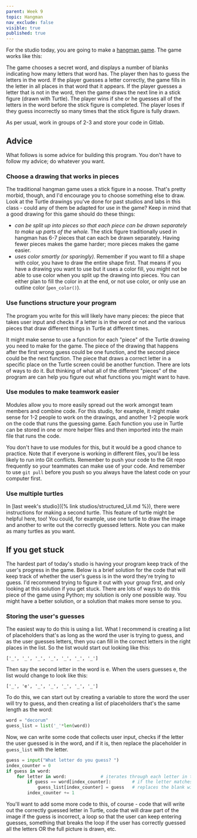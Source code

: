 ```yaml
---
parent: Week 9
topic: Hangman
nav_exclude: false
visible: true
published: true
---
```


For the studio today, you are going to make a [hangman game](https://en.wikipedia.org/wiki/Hangman_(game)). The game works like this:

The game chooses a secret word, and displays a number of blanks indicating how many letters that word has. The player then has to guess the letters in the word. If the player guesses a letter correctly, the game fills in the letter in all places in that word that it appears.   If the player guesses a letter that is not in the word, then the game draws the next line in a stick figure (drawn with Turtle). The player wins if she or he guesses all of the letters in the word before the stick figure is completed. The player loses if they guess incorrectly so many times that the stick figure is fully drawn.

As per usual, work in groups of 2-3 and store your code in Gitlab.

## Advice

What follows is some advice for building this program. You don't have to follow my advice; do whatever you want.

### Choose a drawing that works in pieces

The traditional hangman game uses a stick figure in a noose. That's pretty morbid, though, and I'd encourage you to choose something else to draw. Look at the Turtle drawings you've done for past studios and labs in this class - could any of them be adapted for use in the game? Keep in mind that a good drawing for this game should do these things:

* *can be split up into pieces so that each piece can be drawn separately to make up parts of the whole.* The stick figure traditionally used in hangman has 6-7 pieces that can each be drawn separately. Having fewer pieces makes the game harder; more pieces makes the game easier.
* *uses color smartly (or sparingly).* Remember if you want to fill a shape with color, you have to draw the entire shape first. That means if you have a drawing you want to use but it uses a color fill, you might not be able to use color when you split up the drawing into pieces. You can either plan to fill the color in at the end, or not use color, or only use an outline color (`pen_color()`).

### Use functions structure your program

The program you write for this will likely have many pieces: the piece that takes user input and checks if a letter is in the word or not and the various pieces that draw different things in Turtle at different times. 

It might make sense to use a function for each "piece" of the Turtle drawing you need to make for the game. The piece of the drawing that happens after the first wrong guess could be one function, and the second piece could be the next function. The piece that draws a correct letter in a specific place on the Turtle screen could be another function. There are lots of ways to do it. But thinking of what all of the different "pieces" of the program are can help you figure out what functions you might want to have.

### Use modules to make teamwork easier

Modules allow you to more easily spread out the work amongst team members and combine code. For this studio, for example, it might make sense for 1-2 people to work on the drawings, and another 1-2 people work on the code that runs the guessing game. Each function you use in Turtle can be stored in one or more helper files and then imported into the main file that runs the code. 

You don't have to use modules for this, but it would be a good chance to practice. Note that if everyone is working in different files, you'll be less likely to run into Git conflicts. Remember to push your code to the Git repo frequently so your teammates can make use of your code. And remember to use `git pull` before you push so you always have the latest code on your computer first.

### Use multiple turtles

In [last week's studio]({% link studios/structured_UI.md %}), there were instructions for making a second turtle. This feature of turtle might be helpful here, too! You could, for example, use one turtle to draw the image and another to write out the correctly guessed letters. Note you can make as many turtles as you want. 

## If you get stuck

The hardest part of today's studio is having your program keep track of the user's progress in the game. Below is a brief solution for the code that will keep track of whether the user's guess is in the word they're trying to guess. I'd recommend trying to figure it out with your group first, and only looking at this solution if you get stuck. There are lots of ways to do this piece of the game using Python; my solution is only one possible way. You might have a better solution, or a solution that makes more sense to you.

### Storing the user's guesses

The easiest way to do this is using a list. What I recommend is creating a list of placeholders that's as long as the word the user is trying to guess, and as the user guesses letters, then you can fill in the correct letters in the right places in the list. So the list would start out looking like this:

```
['_', '_', '_', '_', '_', '_', '_']
```
Then say the second letter in the word is e. When the users guesses e, the list would change to look like this:

```
['_', 'e', '_', '_', '_', '_', '_']
```

To do this, we can start out by creating a variable to store the word the user will try to guess, and then creating a list of placeholders that's the same length as the word:

```python
word = "decorum"   
guess_list = list('_'*len(word)) 
```   

Now, we can write some code that collects user input, checks if the letter the user guessed is in the word, and if it is, then replace the placeholder in `guess_list` with the letter.

```python
guess = input("What letter do you guess? ")
index_counter = 0  
if guess in word:           
	for letter in word:             # iterates through each letter in the word
		if guess == word[index_counter]:        # if the letter matches the user's guess, finds the corresponding index number
			guess_list[index_counter] = guess   # replaces the blank with the guessed letter in guess_list by finding the matching index number
		index_counter += 1
```

You'll want to add some more code to this, of course - code that will write out the correctly guessed letter in Turtle, code that will draw part of the image if the guess is incorrect, a loop so that the user can keep entering guesses, something that breaks the loop if the user has correctly guessed all the letters OR the full picture is drawn, etc.
